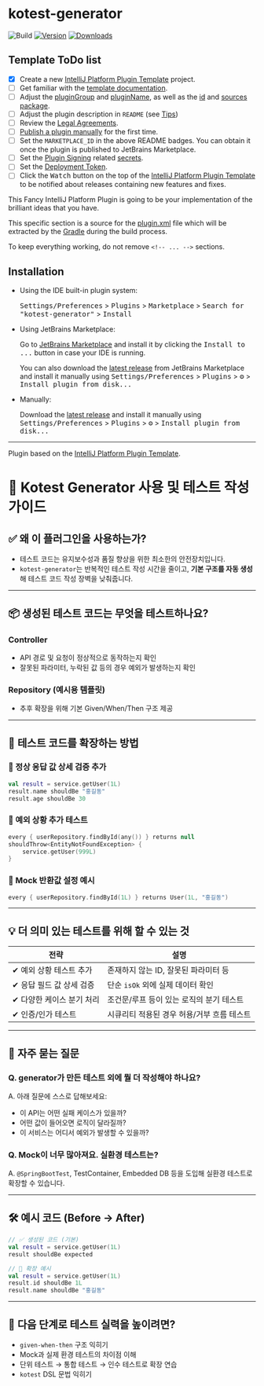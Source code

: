 # kotest-generator

![Build](https://github.com/Kade-Yoo/kotest-generator/workflows/Build/badge.svg)
[![Version](https://img.shields.io/jetbrains/plugin/v/MARKETPLACE_ID.svg)](https://plugins.jetbrains.com/plugin/MARKETPLACE_ID)
[![Downloads](https://img.shields.io/jetbrains/plugin/d/MARKETPLACE_ID.svg)](https://plugins.jetbrains.com/plugin/MARKETPLACE_ID)

## Template ToDo list
- [x] Create a new [IntelliJ Platform Plugin Template][template] project.
- [ ] Get familiar with the [template documentation][template].
- [ ] Adjust the [pluginGroup](./gradle.properties) and [pluginName](./gradle.properties), as well as the [id](./src/main/resources/META-INF/plugin.xml) and [sources package](./src/main/kotlin).
- [ ] Adjust the plugin description in `README` (see [Tips][docs:plugin-description])
- [ ] Review the [Legal Agreements](https://plugins.jetbrains.com/docs/marketplace/legal-agreements.html?from=IJPluginTemplate).
- [ ] [Publish a plugin manually](https://plugins.jetbrains.com/docs/intellij/publishing-plugin.html?from=IJPluginTemplate) for the first time.
- [ ] Set the `MARKETPLACE_ID` in the above README badges. You can obtain it once the plugin is published to JetBrains Marketplace.
- [ ] Set the [Plugin Signing](https://plugins.jetbrains.com/docs/intellij/plugin-signing.html?from=IJPluginTemplate) related [secrets](https://github.com/JetBrains/intellij-platform-plugin-template#environment-variables).
- [ ] Set the [Deployment Token](https://plugins.jetbrains.com/docs/marketplace/plugin-upload.html?from=IJPluginTemplate).
- [ ] Click the <kbd>Watch</kbd> button on the top of the [IntelliJ Platform Plugin Template][template] to be notified about releases containing new features and fixes.

<!-- Plugin description -->
This Fancy IntelliJ Platform Plugin is going to be your implementation of the brilliant ideas that you have.

This specific section is a source for the [plugin.xml](/src/main/resources/META-INF/plugin.xml) file which will be extracted by the [Gradle](/build.gradle.kts) during the build process.

To keep everything working, do not remove `<!-- ... -->` sections. 
<!-- Plugin description end -->

## Installation

- Using the IDE built-in plugin system:
  
  <kbd>Settings/Preferences</kbd> > <kbd>Plugins</kbd> > <kbd>Marketplace</kbd> > <kbd>Search for "kotest-generator"</kbd> >
  <kbd>Install</kbd>
  
- Using JetBrains Marketplace:

  Go to [JetBrains Marketplace](https://plugins.jetbrains.com/plugin/MARKETPLACE_ID) and install it by clicking the <kbd>Install to ...</kbd> button in case your IDE is running.

  You can also download the [latest release](https://plugins.jetbrains.com/plugin/MARKETPLACE_ID/versions) from JetBrains Marketplace and install it manually using
  <kbd>Settings/Preferences</kbd> > <kbd>Plugins</kbd> > <kbd>⚙️</kbd> > <kbd>Install plugin from disk...</kbd>

- Manually:

  Download the [latest release](https://github.com/Kade-Yoo/kotest-generator/releases/latest) and install it manually using
  <kbd>Settings/Preferences</kbd> > <kbd>Plugins</kbd> > <kbd>⚙️</kbd> > <kbd>Install plugin from disk...</kbd>


---
Plugin based on the [IntelliJ Platform Plugin Template][template].

[template]: https://github.com/JetBrains/intellij-platform-plugin-template
[docs:plugin-description]: https://plugins.jetbrains.com/docs/intellij/plugin-user-experience.html#plugin-description-and-presentation

# 📘 Kotest Generator 사용 및 테스트 작성 가이드
## ✅ 왜 이 플러그인을 사용하는가?

- 테스트 코드는 유지보수성과 품질 향상을 위한 최소한의 안전장치입니다.
- `kotest-generator`는 반복적인 테스트 작성 시간을 줄이고, **기본 구조를 자동 생성**해 테스트 코드 작성 장벽을 낮춰줍니다.
---

## 📦 생성된 테스트 코드는 무엇을 테스트하나요?
### Controller
- API 경로 및 요청이 정상적으로 동작하는지 확인
- 잘못된 파라미터, 누락된 값 등의 경우 예외가 발생하는지 확인

### Repository (예시용 템플릿)
- 추후 확장을 위해 기본 Given/When/Then 구조 제공
---

## 🧪 테스트 코드를 확장하는 방법
### 🔹 정상 응답 값 상세 검증 추가
```kotlin
val result = service.getUser(1L)
result.name shouldBe "홍길동"
result.age shouldBe 30
```

### 🔹 예외 상황 추가 테스트
```kotlin
every { userRepository.findById(any()) } returns null
shouldThrow<EntityNotFoundException> {
    service.getUser(999L)
}
```

### 🔹 Mock 반환값 설정 예시
```kotlin
every { userRepository.findById(1L) } returns User(1L, "홍길동")
```

---

## 💡 더 의미 있는 테스트를 위해 할 수 있는 것
| 전략 | 설명 |
|------|------|
| ✔ 예외 상황 테스트 추가 | 존재하지 않는 ID, 잘못된 파라미터 등 |
| ✔ 응답 필드 값 상세 검증 | 단순 `isOk` 외에 실제 데이터 확인 |
| ✔ 다양한 케이스 분기 처리 | 조건문/루프 등이 있는 로직의 분기 테스트 |
| ✔ 인증/인가 테스트 | 시큐리티 적용된 경우 허용/거부 흐름 테스트 |

---

## 💬 자주 묻는 질문
### Q. generator가 만든 테스트 외에 뭘 더 작성해야 하나요?
A. 아래 질문에 스스로 답해보세요:
- 이 API는 어떤 실패 케이스가 있을까?
- 어떤 값이 들어오면 로직이 달라질까?
- 이 서비스는 어디서 예외가 발생할 수 있을까?

### Q. Mock이 너무 많아져요. 실환경 테스트는?
A. `@SpringBootTest`, TestContainer, Embedded DB 등을 도입해 실환경 테스트로 확장할 수 있습니다.

---

## 🛠 예시 코드 (Before → After)

```kotlin
// ✅ 생성된 코드 (기본)
val result = service.getUser(1L)
result shouldBe expected

// 🔧 확장 예시
val result = service.getUser(1L)
result.id shouldBe 1L
result.name shouldBe "홍길동"
```

---

## 🧭 다음 단계로 테스트 실력을 높이려면?

- `given-when-then` 구조 익히기
- Mock과 실제 환경 테스트의 차이점 이해
- 단위 테스트 → 통합 테스트 → 인수 테스트로 확장 연습
- `kotest` DSL 문법 익히기
